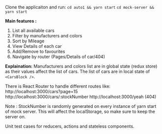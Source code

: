 Clone the applicaiton and run: 
`cd auto1 && yarn start`
`cd mock-server && yarn start`

**Main features :**
1.  List all available cars
1. Filter by manufacturers and colors
1. Sort by Mileage
1. View Details of each car
1. Add/Remove to favourites
1. Navigate by router (Pages/Details of car/404)

**Explaination:**
Manufacturers and colors list are in global state (redux store) as their values affect the list of cars. The list of cars are in local state of `<CarsBlock />`. 

There is React Router to handle different routes like:
http://localhost:3000/cars?page=15
http://localhost:3000/cars/:stockNumber
http://localhost:3000/yeah (404)

Note : StockNumber is randomly generated on every instance of yarn start of mock server. This will affect the localStorage, so make sure to keep the server on.

Unit test cases for reducers, actions and stateless components. 




